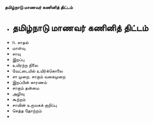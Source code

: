 **தமிழ்நாடு மாணவர் கணினித் திட்டம்**
- # தமிழ்நாடு மாணவர் கணினித் திட்டம்
- n. சாதல்
- மாள்வு
- சாவு
- இறப்பு
- உயிரற்ற நிலை
- வேட்டையில் உயிர்க்கொலை
- சா முறை. சாகும் வகைமுறை
- இறப்பின் காரணம்
- சாகும் தன்மை
- அழிவு
-  கூற்றம்
-  சாவின் உருவகக் குறிப்பு
- செத்த தோற்றம்
-

